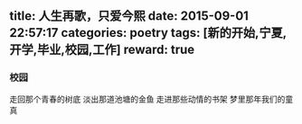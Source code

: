 title: 人生再歌，只爱今熙
date: 2015-09-01 22:57:17
categories: poetry
tags: [新的开始,宁夏,开学,毕业,校园,工作]
reward: true
---

### 校园
走回那个青春的树底
淡出那道池塘的金鱼
走进那些动情的书架
梦里那年我们的童真